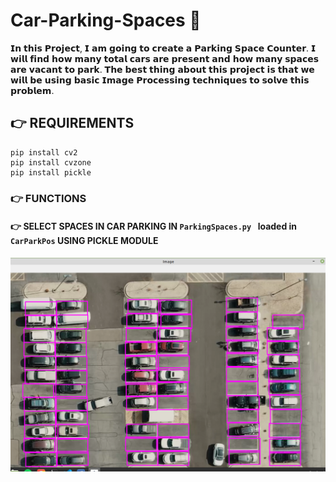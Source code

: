 # Car-Parking-Spaces 👋 
𝗜𝗻 𝘁𝗵𝗶𝘀 𝗣𝗿𝗼𝗷𝗲𝗰𝘁, 𝗜 𝗮𝗺 𝗴𝗼𝗶𝗻𝗴 𝘁𝗼 𝗰𝗿𝗲𝗮𝘁𝗲 𝗮 𝗣𝗮𝗿𝗸𝗶𝗻𝗴 𝗦𝗽𝗮𝗰𝗲 𝗖𝗼𝘂𝗻𝘁𝗲𝗿.
𝗜 𝘄𝗶𝗹𝗹 𝗳𝗶𝗻𝗱 𝗵𝗼𝘄 𝗺𝗮𝗻𝘆 𝘁𝗼𝘁𝗮𝗹 𝗰𝗮𝗿𝘀 𝗮𝗿𝗲 𝗽𝗿𝗲𝘀𝗲𝗻𝘁 𝗮𝗻𝗱 𝗵𝗼𝘄 𝗺𝗮𝗻𝘆 𝘀𝗽𝗮𝗰𝗲𝘀 𝗮𝗿𝗲 𝘃𝗮𝗰𝗮𝗻𝘁 𝘁𝗼 𝗽𝗮𝗿𝗸. 
𝗧𝗵𝗲 𝗯𝗲𝘀𝘁 𝘁𝗵𝗶𝗻𝗴 𝗮𝗯𝗼𝘂𝘁 𝘁𝗵𝗶𝘀 𝗽𝗿𝗼𝗷𝗲𝗰𝘁 𝗶𝘀 𝘁𝗵𝗮𝘁 𝘄𝗲 𝘄𝗶𝗹𝗹 𝗯𝗲 𝘂𝘀𝗶𝗻𝗴 𝗯𝗮𝘀𝗶𝗰 𝗜𝗺𝗮𝗴𝗲 𝗣𝗿𝗼𝗰𝗲𝘀𝘀𝗶𝗻𝗴 𝘁𝗲𝗰𝗵𝗻𝗶𝗾𝘂𝗲𝘀 𝘁𝗼 𝘀𝗼𝗹𝘃𝗲 𝘁𝗵𝗶𝘀 𝗽𝗿𝗼𝗯𝗹𝗲𝗺. 


## 👉 REQUIREMENTS
``` 
pip install cv2
pip install cvzone 
pip install pickle

```

### 👉 FUNCTIONS 

#### 👉 SELECT SPACES IN CAR PARKING IN ```ParkingSpaces.py ``` loaded in ``` CarParkPos ``` USING PICKLE MODULE 
![alt text](https://github.com/Nourreddine1920/Car-Parking-Spaces/blob/[branch]/carParking.png?raw=true)
